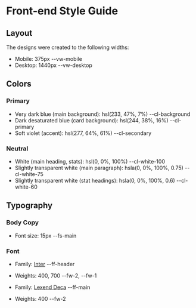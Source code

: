 # Front-end Style Guide

## Layout

The designs were created to the following widths:

- Mobile: 375px --vw-mobile
- Desktop: 1440px --vw-desktop

## Colors

### Primary

- Very dark blue (main background): hsl(233, 47%, 7%) --cl-background
- Dark desaturated blue (card background): hsl(244, 38%, 16%) --cl-primary
- Soft violet (accent): hsl(277, 64%, 61%) --cl-secondary

### Neutral

- White (main heading, stats): hsl(0, 0%, 100%) --cl-white-100
- Slightly transparent white (main paragraph): hsla(0, 0%, 100%, 0.75) --cl-white-75
- Slightly transparent white (stat headings): hsla(0, 0%, 100%, 0.6) --cl-white-60

## Typography

### Body Copy

- Font size: 15px --fs-main

### Font

- Family: [Inter](https://fonts.google.com/specimen/Inter) --ff-header
- Weights: 400, 700 --fw-2, --fw-1

- Family: [Lexend Deca](https://fonts.google.com/specimen/Lexend+Deca) --ff-main
- Weights: 400 --fw-2
